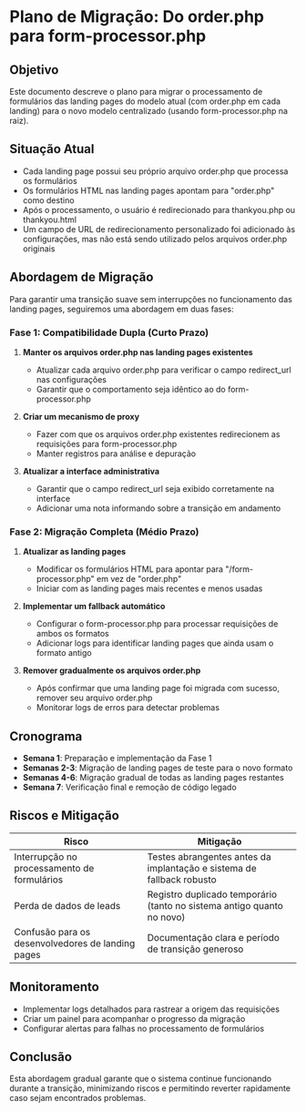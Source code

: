 # Plano de Migração: Do order.php para form-processor.php

## Objetivo
Este documento descreve o plano para migrar o processamento de formulários das landing pages do modelo atual (com order.php em cada landing) para o novo modelo centralizado (usando form-processor.php na raiz).

## Situação Atual
- Cada landing page possui seu próprio arquivo order.php que processa os formulários
- Os formulários HTML nas landing pages apontam para "order.php" como destino
- Após o processamento, o usuário é redirecionado para thankyou.php ou thankyou.html
- Um campo de URL de redirecionamento personalizado foi adicionado às configurações, mas não está sendo utilizado pelos arquivos order.php originais

## Abordagem de Migração
Para garantir uma transição suave sem interrupções no funcionamento das landing pages, seguiremos uma abordagem em duas fases:

### Fase 1: Compatibilidade Dupla (Curto Prazo)
1. **Manter os arquivos order.php nas landing pages existentes**
   - Atualizar cada arquivo order.php para verificar o campo redirect_url nas configurações
   - Garantir que o comportamento seja idêntico ao do form-processor.php

2. **Criar um mecanismo de proxy**
   - Fazer com que os arquivos order.php existentes redirecionem as requisições para form-processor.php
   - Manter registros para análise e depuração

3. **Atualizar a interface administrativa**
   - Garantir que o campo redirect_url seja exibido corretamente na interface
   - Adicionar uma nota informando sobre a transição em andamento

### Fase 2: Migração Completa (Médio Prazo)
1. **Atualizar as landing pages**
   - Modificar os formulários HTML para apontar para "/form-processor.php" em vez de "order.php"
   - Iniciar com as landing pages mais recentes e menos usadas

2. **Implementar um fallback automático**
   - Configurar o form-processor.php para processar requisições de ambos os formatos
   - Adicionar logs para identificar landing pages que ainda usam o formato antigo

3. **Remover gradualmente os arquivos order.php**
   - Após confirmar que uma landing page foi migrada com sucesso, remover seu arquivo order.php
   - Monitorar logs de erros para detectar problemas

## Cronograma
- **Semana 1**: Preparação e implementação da Fase 1
- **Semanas 2-3**: Migração de landing pages de teste para o novo formato
- **Semanas 4-6**: Migração gradual de todas as landing pages restantes
- **Semana 7**: Verificação final e remoção de código legado

## Riscos e Mitigação
| Risco | Mitigação |
|-------|-----------|
| Interrupção no processamento de formulários | Testes abrangentes antes da implantação e sistema de fallback robusto |
| Perda de dados de leads | Registro duplicado temporário (tanto no sistema antigo quanto no novo) |
| Confusão para os desenvolvedores de landing pages | Documentação clara e período de transição generoso |

## Monitoramento
- Implementar logs detalhados para rastrear a origem das requisições
- Criar um painel para acompanhar o progresso da migração
- Configurar alertas para falhas no processamento de formulários

## Conclusão
Esta abordagem gradual garante que o sistema continue funcionando durante a transição, minimizando riscos e permitindo reverter rapidamente caso sejam encontrados problemas. 